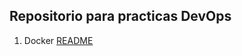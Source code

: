 ## Repositorio para practicas DevOps

1. Docker [README](https://github.com/jacs4210/devops-sre-practices/tree/main/practices/docker)